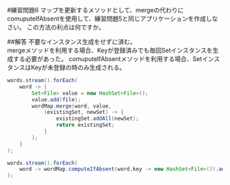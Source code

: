#練習問題6
マップを更新するメソッドとして、mergeの代わりにcomuputeIfAbsentを使用して、練習問題5と同じアプリケーションを作成しなさい。 この方法の利点は何ですか。


##解答
不要なインスタンス生成をせずに済む。  
mergeメソッドを利用する場合、Keyが登録済みでも毎回Setインスタンスを生成する必要があった。
comuputeIfAbsentメソッドを利用する場合、SetインスタンスはKeyが未登録の時のみ生成される。



```java:Ex05.java
words.stream().forEach(
    word -> {
        Set<File> value = new HashSet<File>();
        value.add(file);
        wordMap.merge(word, value, 
            (existingSet, newSet) -> {
                existingSet.addAll(newSet);
                return existingSet;
            }
        );
    }
);
```


```java:Ex06.java
words.stream().forEach(
    word -> wordMap.computeIfAbsent(word,key -> new HashSet<File>()).add(file)
);
```